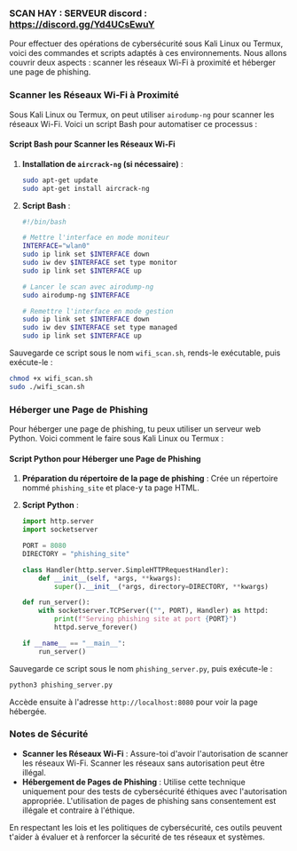 ### SCAN HAY : SERVEUR discord : https://discord.gg/Yd4UCsEwuY                               
Pour effectuer des opérations de cybersécurité sous Kali Linux ou Termux, voici des commandes et scripts adaptés à ces environnements. Nous allons couvrir deux aspects : scanner les réseaux Wi-Fi à proximité et héberger une page de phishing.

### Scanner les Réseaux Wi-Fi à Proximité

Sous Kali Linux ou Termux, on peut utiliser `airodump-ng` pour scanner les réseaux Wi-Fi. Voici un script Bash pour automatiser ce processus :

#### Script Bash pour Scanner les Réseaux Wi-Fi

1. **Installation de `aircrack-ng` (si nécessaire)** :
    ```sh
    sudo apt-get update
    sudo apt-get install aircrack-ng
    ```

2. **Script Bash** :
    ```sh
    #!/bin/bash

    # Mettre l'interface en mode moniteur
    INTERFACE="wlan0"
    sudo ip link set $INTERFACE down
    sudo iw dev $INTERFACE set type monitor
    sudo ip link set $INTERFACE up

    # Lancer le scan avec airodump-ng
    sudo airodump-ng $INTERFACE

    # Remettre l'interface en mode gestion
    sudo ip link set $INTERFACE down
    sudo iw dev $INTERFACE set type managed
    sudo ip link set $INTERFACE up
    ```

Sauvegarde ce script sous le nom `wifi_scan.sh`, rends-le exécutable, puis exécute-le :
```sh
chmod +x wifi_scan.sh
sudo ./wifi_scan.sh
```

### Héberger une Page de Phishing

Pour héberger une page de phishing, tu peux utiliser un serveur web Python. Voici comment le faire sous Kali Linux ou Termux :

#### Script Python pour Héberger une Page de Phishing

1. **Préparation du répertoire de la page de phishing** :
    Crée un répertoire nommé `phishing_site` et place-y ta page HTML.

2. **Script Python** :
    ```python
    import http.server
    import socketserver

    PORT = 8080
    DIRECTORY = "phishing_site"

    class Handler(http.server.SimpleHTTPRequestHandler):
        def __init__(self, *args, **kwargs):
            super().__init__(*args, directory=DIRECTORY, **kwargs)

    def run_server():
        with socketserver.TCPServer(("", PORT), Handler) as httpd:
            print(f"Serving phishing site at port {PORT}")
            httpd.serve_forever()

    if __name__ == "__main__":
        run_server()
    ```

Sauvegarde ce script sous le nom `phishing_server.py`, puis exécute-le :
```sh
python3 phishing_server.py
```

Accède ensuite à l'adresse `http://localhost:8080` pour voir la page hébergée.

### Notes de Sécurité

- **Scanner les Réseaux Wi-Fi** : Assure-toi d'avoir l'autorisation de scanner les réseaux Wi-Fi. Scanner les réseaux sans autorisation peut être illégal.
- **Hébergement de Pages de Phishing** : Utilise cette technique uniquement pour des tests de cybersécurité éthiques avec l'autorisation appropriée. L'utilisation de pages de phishing sans consentement est illégale et contraire à l'éthique.

En respectant les lois et les politiques de cybersécurité, ces outils peuvent t'aider à évaluer et à renforcer la sécurité de tes réseaux et systèmes. 
